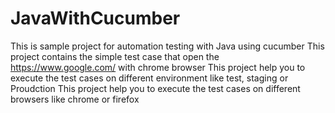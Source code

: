 # JavaWithCucumber
This is sample project for automation testing with Java using cucumber 
This project contains the simple test case that open the https://www.google.com/ with chrome browser
This project help you to execute the test cases on different environment like test, staging or Proudction
This project help you to execute the test cases on different browsers like chrome or firefox
